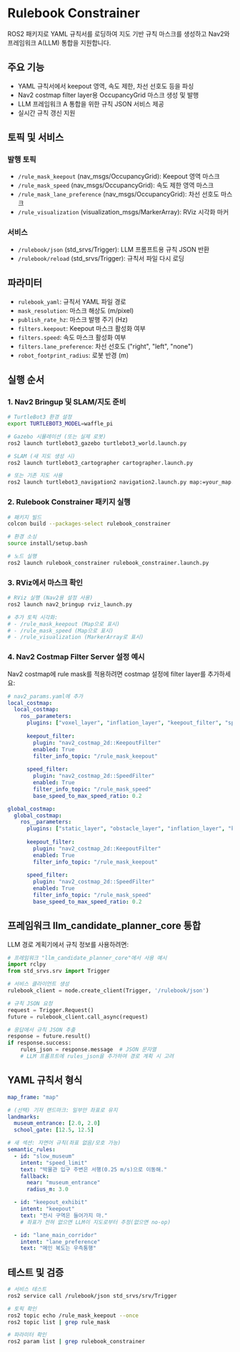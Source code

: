 # Rulebook Constrainer

ROS2 패키지로 YAML 규칙서를 로딩하여 지도 기반 규칙 마스크를 생성하고 Nav2와 프레임워크 A(LLM) 통합을 지원합니다.

## 주요 기능

- YAML 규칙서에서 keepout 영역, 속도 제한, 차선 선호도 등을 파싱
- Nav2 costmap filter layer용 OccupancyGrid 마스크 생성 및 발행
- LLM 프레임워크 A 통합을 위한 규칙 JSON 서비스 제공
- 실시간 규칙 갱신 지원

## 토픽 및 서비스

### 발행 토픽
- `/rule_mask_keepout` (nav_msgs/OccupancyGrid): Keepout 영역 마스크
- `/rule_mask_speed` (nav_msgs/OccupancyGrid): 속도 제한 영역 마스크
- `/rule_mask_lane_preference` (nav_msgs/OccupancyGrid): 차선 선호도 마스크
- `/rule_visualization` (visualization_msgs/MarkerArray): RViz 시각화 마커

### 서비스
- `/rulebook/json` (std_srvs/Trigger): LLM 프롬프트용 규칙 JSON 반환
- `/rulebook/reload` (std_srvs/Trigger): 규칙서 파일 다시 로딩

## 파라미터

- `rulebook_yaml`: 규칙서 YAML 파일 경로
- `mask_resolution`: 마스크 해상도 (m/pixel)
- `publish_rate_hz`: 마스크 발행 주기 (Hz)
- `filters.keepout`: Keepout 마스크 활성화 여부
- `filters.speed`: 속도 마스크 활성화 여부
- `filters.lane_preference`: 차선 선호도 ("right", "left", "none")
- `robot_footprint_radius`: 로봇 반경 (m)

## 실행 순서

### 1. Nav2 Bringup 및 SLAM/지도 준비
```bash
# TurtleBot3 환경 설정
export TURTLEBOT3_MODEL=waffle_pi

# Gazebo 시뮬레이션 (또는 실제 로봇)
ros2 launch turtlebot3_gazebo turtlebot3_world.launch.py

# SLAM (새 지도 생성 시)
ros2 launch turtlebot3_cartographer cartographer.launch.py

# 또는 기존 지도 사용
ros2 launch turtlebot3_navigation2 navigation2.launch.py map:=your_map.yaml
```

### 2. Rulebook Constrainer 패키지 실행
```bash
# 패키지 빌드
colcon build --packages-select rulebook_constrainer

# 환경 소싱
source install/setup.bash

# 노드 실행
ros2 launch rulebook_constrainer rulebook_constrainer.launch.py
```

### 3. RViz에서 마스크 확인
```bash
# RViz 실행 (Nav2용 설정 사용)
ros2 launch nav2_bringup rviz_launch.py

# 추가 토픽 시각화:
# - /rule_mask_keepout (Map으로 표시)
# - /rule_mask_speed (Map으로 표시)
# - /rule_visualization (MarkerArray로 표시)
```

### 4. Nav2 Costmap Filter Server 설정 예시

Nav2 costmap에 rule mask를 적용하려면 costmap 설정에 filter layer를 추가하세요:

```yaml
# nav2_params.yaml에 추가
local_costmap:
  local_costmap:
    ros__parameters:
      plugins: ["voxel_layer", "inflation_layer", "keepout_filter", "speed_filter"]
      
      keepout_filter:
        plugin: "nav2_costmap_2d::KeepoutFilter"
        enabled: True
        filter_info_topic: "/rule_mask_keepout"
        
      speed_filter:
        plugin: "nav2_costmap_2d::SpeedFilter"
        enabled: True
        filter_info_topic: "/rule_mask_speed"
        base_speed_to_max_speed_ratio: 0.2

global_costmap:
  global_costmap:
    ros__parameters:
      plugins: ["static_layer", "obstacle_layer", "inflation_layer", "keepout_filter", "speed_filter"]
      
      keepout_filter:
        plugin: "nav2_costmap_2d::KeepoutFilter"
        enabled: True
        filter_info_topic: "/rule_mask_keepout"
        
      speed_filter:
        plugin: "nav2_costmap_2d::SpeedFilter"
        enabled: True
        filter_info_topic: "/rule_mask_speed"
        base_speed_to_max_speed_ratio: 0.2
```

## 프레임워크 llm_candidate_planner_core 통합

LLM 경로 계획기에서 규칙 정보를 사용하려면:

```python
# 프레임워크 "llm_candidate_planner_core"에서 사용 예시
import rclpy
from std_srvs.srv import Trigger

# 서비스 클라이언트 생성
rulebook_client = node.create_client(Trigger, '/rulebook/json')

# 규칙 JSON 요청
request = Trigger.Request()
future = rulebook_client.call_async(request)

# 응답에서 규칙 JSON 추출
response = future.result()
if response.success:
    rules_json = response.message  # JSON 문자열
    # LLM 프롬프트에 rules_json을 추가하여 경로 계획 시 고려
```

## YAML 규칙서 형식

```yaml
map_frame: "map"

# (선택) 기저 랜드마크: 일부만 좌표로 유지
landmarks:
  museum_entrance: [2.0, 2.0]
  school_gate: [12.5, 12.5]

# 새 섹션: 자연어 규칙(좌표 없음/모호 가능)
semantic_rules:
  - id: "slow_museum"
    intent: "speed_limit"
    text: "박물관 입구 주변은 서행(0.25 m/s)으로 이동해."
    fallback:
      near: "museum_entrance"
      radius_m: 3.0

  - id: "keepout_exhibit"
    intent: "keepout"
    text: "전시 구역은 들어가지 마."
    # 좌표가 전혀 없으면 LLM이 지도로부터 추정(없으면 no-op)

  - id: "lane_main_corridor"
    intent: "lane_preference"
    text: "메인 복도는 우측통행"

```

## 테스트 및 검증

```bash
# 서비스 테스트
ros2 service call /rulebook/json std_srvs/srv/Trigger

# 토픽 확인
ros2 topic echo /rule_mask_keepout --once
ros2 topic list | grep rule_mask

# 파라미터 확인
ros2 param list | grep rulebook_constrainer
```

